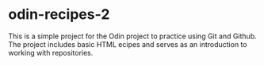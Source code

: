 # odin-recipes-2
This is a simple project for the Odin project to practice using Git and Github.
The project includes basic HTML ecipes and serves as an introduction to working with repositories.